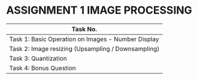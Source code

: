 # ASSIGNMENT 1 IMAGE PROCESSING

| Task No. |
| ----------- |
| Task 1: Basic Operation on Images - Number Display |
| Task 2: Image resizing (Upsampling / Downsampling) |
| Task 3: Quantization |
| Task 4: Bonus Question |
